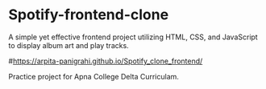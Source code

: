 # Spotify-frontend-clone
A simple yet effective frontend project utilizing HTML, CSS, and JavaScript to display album art and play tracks.

#https://arpita-panigrahi.github.io/Spotify_clone_frontend/

Practice project for Apna College Delta Curriculam.
